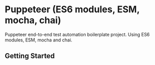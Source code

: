 # Puppeteer (ES6 modules, ESM, mocha, chai)
Puppeteer end-to-end test automation boilerplate project. Using ES6 modules, ESM, mocha and chai.

## Getting Started
